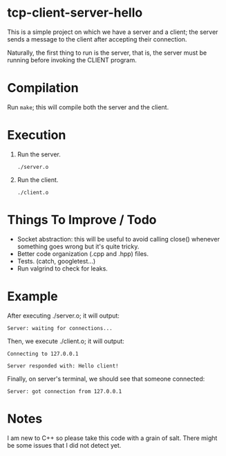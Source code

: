 # tcp-client-server-hello

This is a simple project on which we have a server and a client; the server sends a message to the client after accepting their connection.

Naturally, the first thing to run is the server, that is, the server must be running before invoking the CLIENT program.

# Compilation

Run `make`; this will compile both the server and the client.

# Execution

1. Run the server.

    `./server.o`

2. Run the client.

    `./client.o`

# Things To Improve / Todo

+ Socket abstraction: this will be useful to avoid calling close() whenever something goes wrong but it's quite tricky.
+ Better code organization (.cpp and .hpp) files.
+ Tests. (catch, googletest...)
+ Run valgrind to check for leaks.

# Example

After executing ./server.o; it will output:

`Server: waiting for connections...`

Then, we execute ./client.o; it will output:

`Connecting to 127.0.0.1`

`Server responded with: Hello client!`

Finally, on server's terminal, we should see that someone connected:

`Server: got connection from 127.0.0.1`

# Notes

I am new to C++ so please take this code with a grain of salt. There might be some issues that I did not detect yet.